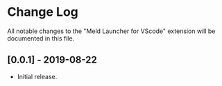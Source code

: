 # Change Log

All notable changes to the "Meld Launcher for VScode" extension will be documented in this file.

## [0.0.1] - 2019-08-22
- Initial release.